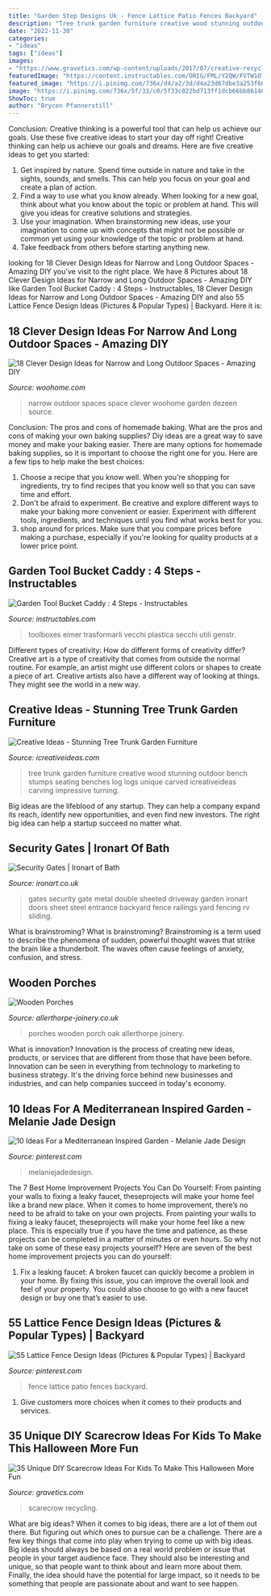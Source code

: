 ```yaml
---
title: "Garden Step Designs Uk - Fence Lattice Patio Fences Backyard"
description: "Tree trunk garden furniture creative wood stunning outdoor bench stumps seating benches log logs unique carved icreativeideas carving impressive turning"
date: "2022-11-30"
categories:
- "ideas"
tags: ["ideas"]
images:
- "https://www.gravetics.com/wp-content/uploads/2017/07/creative-recycling-ideas-for-the-garden.jpg"
featuredImage: "https://content.instructables.com/ORIG/FML/Y2QW/FVTW1OTC/FMLY2QWFVTW1OTC.jpg?frame=1"
featured_image: "https://i.pinimg.com/736x/d4/a2/3d/d4a23d67dbe3a253f66ae0cab495d040.jpg"
image: "https://i.pinimg.com/736x/5f/33/c0/5f33c022bd713ff1dcb66bb861402864.jpg"
ShowToc: true
author: "Brycen Pfannerstill"
---
```



Conclusion: Creative thinking is a powerful tool that can help us achieve our goals. Use these five creative ideas to start your day off right!
Creative thinking can help us achieve our goals and dreams. Here are five creative ideas to get you started: 
1. Get inspired by nature. Spend time outside in nature and take in the sights, sounds, and smells. This can help you focus on your goal and create a plan of action. 
2. Find a way to use what you know already. When looking for a new goal, think about what you know about the topic or problem at hand. This will give you ideas for creative solutions and strategies. 
3. Use your imagination. When brainstorming new ideas, use your imagination to come up with concepts that might not be possible or common yet using your knowledge of the topic or problem at hand. 
4. Take feedback from others before starting anything new.

	

		
looking for 18 Clever Design Ideas for Narrow and Long Outdoor Spaces - Amazing DIY you've visit to the right place. We have 8 Pictures about 18 Clever Design Ideas for Narrow and Long Outdoor Spaces - Amazing DIY like Garden Tool Bucket Caddy : 4 Steps - Instructables, 18 Clever Design Ideas for Narrow and Long Outdoor Spaces - Amazing DIY and also 55 Lattice Fence Design Ideas (Pictures &amp; Popular Types) | Backyard. Here it is:
		
    
## 18 Clever Design Ideas For Narrow And Long Outdoor Spaces - Amazing DIY

<img loading=lazy src="https://www.woohome.com/wp-content/uploads/2015/03/narrow-space-designs-woohome-18.jpg" onerror="this.onerror=null;this.src='https://tse2.mm.bing.net/th?id=OIP.PjdJzRPvTU0llO0Z56503wHaLH&amp;pid=15.1';" alt="18 Clever Design Ideas for Narrow and Long Outdoor Spaces - Amazing DIY">

_Source: woohome.com_

>narrow outdoor spaces space clever woohome garden dezeen source. 

	

Conclusion: The pros and cons of homemade baking.
What are the pros and cons of making your own baking supplies? Diy ideas are a great way to save money and make your baking easier. There are many options for homemade baking supplies, so it is important to choose the right one for you. Here are a few tips to help make the best choices: 
1. Choose a recipe that you know well. When you're shopping for ingredients, try to find recipes that you know well so that you can save time and effort. 
2. Don't be afraid to experiment. Be creative and explore different ways to make your baking more convenient or easier. Experiment with different tools, ingredients, and techniques until you find what works best for you. 
3. shop around for prices. Make sure that you compare prices before making a purchase, especially if you're looking for quality products at a lower price point.

    
## Garden Tool Bucket Caddy : 4 Steps - Instructables

<img loading=lazy src="https://content.instructables.com/ORIG/FML/Y2QW/FVTW1OTC/FMLY2QWFVTW1OTC.jpg?frame=1" onerror="this.onerror=null;this.src='https://tse1.mm.bing.net/th?id=OIP.iDdWlnB23MgvzaWY4EX0BQHaJ4&amp;pid=15.1';" alt="Garden Tool Bucket Caddy : 4 Steps - Instructables">

_Source: instructables.com_

>toolboxes eimer trasformarli vecchi plastica secchi utili genstr. 

	

Different types of creativity: How do different forms of creativity differ?
Creative art is a type of creativity that comes from outside the normal routine. For example, an artist might use different colors or shapes to create a piece of art. Creative artists also have a different way of looking at things. They might see the world in a new way.

    
## Creative Ideas - Stunning Tree Trunk Garden Furniture

<img loading=lazy src="http://www.icreativeideas.com/wp-content/uploads/2014/10/Creative-Ideas-Stunning-Tree-Trunk-Garden-Furniture-6.jpg" onerror="this.onerror=null;this.src='https://tse2.mm.bing.net/th?id=OIP.Ny_9jrDU_qWFw5bsf-3rMQHaFj&amp;pid=15.1';" alt="Creative Ideas - Stunning Tree Trunk Garden Furniture">

_Source: icreativeideas.com_

>tree trunk garden furniture creative wood stunning outdoor bench stumps seating benches log logs unique carved icreativeideas carving impressive turning. 

	

Big ideas are the lifeblood of any startup. They can help a company expand its reach, identify new opportunities, and even find new investors. The right big idea can help a startup succeed no matter what.

    
## Security Gates | Ironart Of Bath

<img loading=lazy src="http://ironart.co.uk/wp-content/gallery/security-gates_1/sheeted-metal-double-security-gates.jpg" onerror="this.onerror=null;this.src='https://tse4.mm.bing.net/th?id=OIP.k2LAg3kYdH3Ef7ZmkPyeBwAAAA&amp;pid=15.1';" alt="Security Gates | Ironart of Bath">

_Source: ironart.co.uk_

>gates security gate metal double sheeted driveway garden ironart doors sheet steel entrance backyard fence railings yard fencing rv sliding. 

	

What is brainstroming?
What is brainstroming? Brainstroming is a term used to describe the phenomena of sudden, powerful thought waves that strike the brain like a thunderbolt. The waves often cause feelings of anxiety, confusion, and stress.

    
## Wooden Porches

<img loading=lazy src="https://www.allerthorpe-joinery.co.uk/assets/green-oak-porch.jpg" onerror="this.onerror=null;this.src='https://tse2.mm.bing.net/th?id=OIP.kIIhaEXMpg4YBiDaLRHinAHaHa&amp;pid=15.1';" alt="Wooden Porches">

_Source: allerthorpe-joinery.co.uk_

>porches wooden porch oak allerthorpe joinery. 

	

What is innovation?
Innovation is the process of creating new ideas, products, or services that are different from those that have been before. Innovation can be seen in everything from technology to marketing to business strategy. It's the driving force behind new businesses and industries, and can help companies succeed in today's economy.

    
## 10 Ideas For A Mediterranean Inspired Garden - Melanie Jade Design

<img loading=lazy src="https://i.pinimg.com/736x/5f/33/c0/5f33c022bd713ff1dcb66bb861402864.jpg" onerror="this.onerror=null;this.src='https://tse4.mm.bing.net/th?id=OIP.TAwusTrHAXsPyvk2VZmjKQHaJ3&amp;pid=15.1';" alt="10 Ideas For a Mediterranean Inspired Garden - Melanie Jade Design">

_Source: pinterest.com_

>melaniejadedesign. 

	

The 7 Best Home Improvement Projects You Can Do Yourself: From painting your walls to fixing a leaky faucet, theseprojects will make your home feel like a brand new place.
When it comes to home improvement, there’s no need to be afraid to take on your own projects. From painting your walls to fixing a leaky faucet, theseprojects will make your home feel like a new place. This is especially true if you have the time and patience, as these projects can be completed in a matter of minutes or even hours. So why not take on some of these easy projects yourself? Here are seven of the best home improvement projects you can do yourself: 
1. Fix a leaking faucet: A broken faucet can quickly become a problem in your home. By fixing this issue, you can improve the overall look and feel of your property. You could also choose to go with a new faucet design or buy one that’s easier to use.


    
## 55 Lattice Fence Design Ideas (Pictures &amp; Popular Types) | Backyard

<img loading=lazy src="https://i.pinimg.com/736x/d4/a2/3d/d4a23d67dbe3a253f66ae0cab495d040.jpg" onerror="this.onerror=null;this.src='https://tse1.mm.bing.net/th?id=OIP.YaGzNiQHrVXVXLcGdY4sFQHaNK&amp;pid=15.1';" alt="55 Lattice Fence Design Ideas (Pictures &amp; Popular Types) | Backyard">

_Source: pinterest.com_

>fence lattice patio fences backyard. 

	

1. Give customers more choices when it comes to their products and services.

    
## 35 Unique DIY Scarecrow Ideas For Kids To Make This Halloween More Fun

<img loading=lazy src="https://www.gravetics.com/wp-content/uploads/2017/07/creative-recycling-ideas-for-the-garden.jpg" onerror="this.onerror=null;this.src='https://tse4.mm.bing.net/th?id=OIP.AKD4Qd4Di2xWJn2YoSBU_wHaLH&amp;pid=15.1';" alt="35 Unique DIY Scarecrow Ideas For Kids To Make This Halloween More Fun">

_Source: gravetics.com_

>scarecrow recycling. 

	

What are big ideas?
When it comes to big ideas, there are a lot of them out there. But figuring out which ones to pursue can be a challenge. There are a few key things that come into play when trying to come up with big ideas. 
Big ideas should always be based on a real world problem or issue that people in your target audience face. They should also be interesting and unique, so that people want to think about and learn more about them. Finally, the idea should have the potential for large impact, so it needs to be something that people are passionate about and want to see happen.

